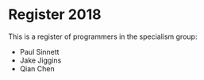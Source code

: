 # Register 2018

This is a register of programmers in the specialism group:
* Paul Sinnett
* Jake Jiggins
* Qian Chen
